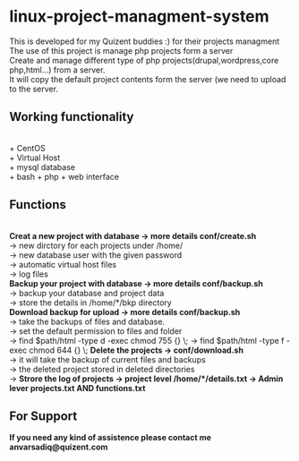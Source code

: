 # linux-project-managment-system<br>
This is developed for my Quizent buddies :) for their projects managment<br>
The use of this project is manage php projects form a server <br>
Create and manage different type of php projects(drupal,wordpress,core php,html...) from a server.<br>
It will copy the default project contents form the server (we need to upload to the server.<br>
<h2>Working functionality</h2><br>
+ CentOS<br>
+ Virtual Host<br>
+ mysql database<br>
+ bash + php
+ web interface
<h2>Functions</h2><br>
<b>Creat a new project with database -> more details conf/create.sh<br></b>
      -> new dirctory for each projects under /home/<br>
      -> new database user with the given password<br>
      -> automatic virtual host files<br>
      -> log files<br>
<b>Backup your project with database -> more details conf/backup.sh<br></b>
      -> backup your database and project data<br>
      -> store the details in /home/*/bkp directory<br>
<b>Download backup for upload -> more details conf/backup.sh<br></b>
      -> take the backups of files and database.<br>
      -> set the default permission to files and folder<br>
-> find $path/html -type d -exec chmod 755 {} \;
-> find $path/html -type f -exec chmod 644 {} \;
<b>Delete the projects -> conf/download.sh<br></b>
      -> it will take the backup of current files and backups<br>
      -> the deleted project stored in deleted directories<br>
      -> 
<b>Strore the log of projects
      -> project level /home/*/details.txt
      -> Admin lever projects.txt AND functions.txt
<h2>For Support</h2>
If you need any kind of assistence please contact me
anvarsadiq@quizent.com
